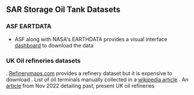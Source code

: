 ## SAR Storage Oil Tank Datasets

### ASF EARTDATA
* ASF along with NASA's EARTHDATA provides a visual interface [dashboard](https://search.earthdata.nasa.gov/search?fdc=Alaska%20Satellite%20Facility) to download the data

### UK Oil refineries datasets
. [Refinerymaps.com](https://www.refinerymaps.com/) provides a refinery dataset but it is expensive to download
. List of oil terminals manually collected in a [wikipedia article](https://en.wikipedia.org/wiki/Oil_terminals_in_the_United_Kingdom)
. An [article](https://fueloilnews.co.uk/2022/11/the-uks-refineries-past-present-and-future/) from Nov 2022 detailing past, present UK oil refineries